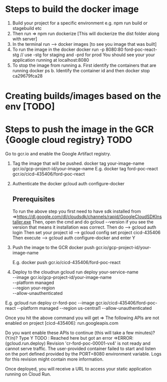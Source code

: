 # Steps to build the docker image
1. Build your project for a specific environment e.g. npm run build or stagebuild etc
2. Then run => npm run dockerize [This will dockerize the dist folder along with server]
3. In the terminal run --> docker images  [to see you image that was built]
4. To run the image in the docker 
    docker run -p 8080:80 ford-poc-react-stg   // use -stg for staging and -prd for prod
    You should see your your application running at localhost:8080
5. To stop the image from running
    a. First identify the containers that are running
        docker ps
    b. Identify the container id and then
        docker stop ca29679fca28

# Creating builds/images based on the env [TODO]

# Steps to push the image in the GCR {Google cloud registry} TODO
Go to gcr.io and enable the Google Artifact registry.
1. Tag the image that will be pushed.
    docker tag your-image-name gcr.io/gcp-project-id/your-image-name
    E.g. docker tag ford-poc-react gcr.io/cicd-435406/ford-poc-react
2. Authenticate the docker
    gcloud auth configure-docker

    Prerequisites
    --------------
    To run the above step you first need to have sdk installed from =>https://dl.google.com/dl/cloudsdk/channels/rapid/GoogleCloudSDKInstaller.exe
    Then, open the cmd and do gcloud --version if you see the version that means it installation was correct. Then do --> gcloud auth login
    Then set your project id --> gcloud config set project cicd-435406
    Then execute --> gcloud auth configure-docker and enter Y


3. Push the image to the GCR
    docker push gcr.io/gcp-project-id/your-image-name

    E.g. docker push gcr.io/cicd-435406/ford-poc-react


4. Deploy to the cloudrun
    gcloud run deploy your-service-name \
  --image gcr.io/gcp-project-id/your-image-name \
  --platform managed \
  --region your-region \
  --allow-unauthenticated

  E.g.
  gcloud run deploy cr-ford-poc --image gcr.io/cicd-435406/ford-poc-react --platform managed --region us-central1 --allow-unauthenticated

  Once you hit the above command you will get =>
  The following APIs are not enabled on project [cicd-435406]:
        run.googleapis.com

  Do you want enable these APIs to continue (this will take a few minutes)? (Y/n)?  Type Y
  TODO : Reached here but got an error =>ERROR: (gcloud.run.deploy) Revision 'cr-ford-poc-00001-vx4' is not ready and cannot serve traffic. The user-provided container failed to start and listen on the port defined provided by the PORT=8080 environment variable. Logs for this revision might contain more information.
  
  Once deployed, you will receive a URL to access your static application running on Cloud Run.



